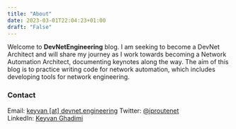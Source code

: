 ```yaml
---
title: "About"
date: 2023-03-01T22:04:23+01:00
draft: "False"
---
```

Welcome to **DevNetEngineering** blog. I am seeking to become a DevNet Architect and will share my journey as I work towards becoming a Network Automation Architect, documenting keynotes along the way.
The aim of this blog is to practice writing code for network automation, which includes developing tools for network engineering.

### Contact[](https://devnet.engineering/about/#contact)

Email: [keyvan \[at\] devnet.engineering](mailto:keyvan@devnet.engineering)
Twitter: [@iproutenet](https://twitter.com/iproutenet)  
LinkedIn: [Keyvan Ghadimi](https://linkedin.com/in/keyvanghadimi)
